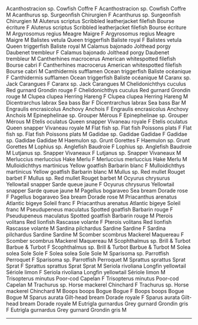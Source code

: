 Acanthostracion sp.	Cowfish	Coffre	F
Acanthostracion sp.	Cowfish	Coffre	M
Acanthurus sp.	Surgeonfish	Chirurgien	F
Acanthurus sp.	Surgeonfish	Chirurgien	M
Aluterus scriptus	Scribbled leatherjacket filefish	Bourse écriture	F
Aluterus scriptus	Scribbled leatherjacket filefish	Bourse écriture	M
Argyrosomus regius	Meagre	Maigre	F
Argyrosomus regius	Meagre	Maigre	M
Balistes vetula	Queen triggerfish	Baliste royal	F
Balistes vetula	Queen triggerfish	Baliste royal	M
Calamus bajonado	Jolthead porgy	Daubenet trembleur	F
Calamus bajonado	Jolthead porgy	Daubenet trembleur	M
Cantherhines macrocerus	American whitespotted filefish	Bourse cabri	F
Cantherhines macrocerus	American whitespotted filefish	Bourse cabri	M
Canthidermis sufflamen	Ocean triggerfish	Baliste océanique	F
Canthidermis sufflamen	Ocean triggerfish	Baliste océanique	M
Caranx sp.	Jack	Carangues	F
Caranx sp.	Jack	Carangues	M
Chelidonichthys cuculus	Red gurnard	Grondin rouge	F
Chelidonichthys cuculus	Red gurnard	Grondin rouge	M
Clupea clupea	Herring	Hareng	F
Clupea clupea	Herring	Hareng	M
Dicentrarchus labrax	Sea bass	Bar	F
Dicentrarchus labrax	Sea bass	Bar	M
Engraulis encrasicolus	Anchovy	Anchois	F
Engraulis encrasicolus	Anchovy	Anchois	M
Epinephelinae sp.	Grouper	Mérous	F
Epinephelinae sp.	Grouper	Mérous	M
Etelis oculatus	Queen snapper	Vivaneau royale	F
Etelis oculatus	Queen snapper	Vivaneau royale	M
Flat fish sp.	Flat fish	Poissons plats	F
Flat fish sp.	Flat fish	Poissons plats	M
Gadidae sp.	Gadidae	Gadidae	F
Gadidae sp.	Gadidae	Gadidae	M
Haemulon sp.	Grunt	Gorettes	F
Haemulon sp.	Grunt	Gorettes	M
Lophius sp.	Anglefish	Baudroie	F
Lophius sp.	Anglefish	Baudroie	M
Lutjanus sp.	Snapper	Vivaneaux	F
Lutjanus sp.	Snapper	Vivaneaux	M
Merluccius merluccius	Hake	Merlu	F
Merluccius merluccius	Hake	Merlu	M
Mulloidichthys martinicus	Yellow goatfish	Barbarin blanc	F
Mulloidichthys martinicus	Yellow goatfish	Barbarin blanc	M
Mullus sp.	Red mullet	Rouget barbet	F
Mullus sp.	Red mullet	Rouget barbet	M
Ocyurus chrysurus	Yellowtail snapper	Sarde queue jaune	F
Ocyurus chrysurus	Yellowtail snapper	Sarde queue jaune	M
Pagellus bogaraveo	Sea bream	Dorade rose	F
Pagellus bogaraveo	Sea bream	Dorade rose	M
Priacanthus arenatus	Atlantic bigeye	Soleil franc	F
Priacanthus arenatus	Atlantic bigeye	Soleil franc	M
Pseudupeneus maculatus	Spotted goatfish	Barbarin rouge	F
Pseudupeneus maculatus	Spotted goatfish	Barbarin rouge	M
Pterois volitans	Red lionfish	Rascasse volante	F
Pterois volitans	Red lionfish	Rascasse volante	M
Sardina pilchardus	Sardine	Sardine	F
Sardina pilchardus	Sardine	Sardine	M
Scomber scombrus	Mackerel	Maquereau	F
Scomber scombrus	Mackerel	Maquereau	M
Scophthalmus sp.	Brill & Turbot	Barbue & Turbot	F
Scophthalmus sp.	Brill & Turbot	Barbue & Turbot	M
Solea solea	Sole	Sole	F
Solea solea	Sole	Sole	M
Sparisoma sp.	Parrotfish	Perroquet	F
Sparisoma sp.	Parrotfish	Perroquet	M
Sprattus sprattus	Sprat	Sprat 	F
Sprattus sprattus	Sprat	Sprat 	M
Seriola rivoliana	Longfin yellowtail	Sériole limon	F
Seriola rivoliana	Longfin yellowtail	Sériole limon	M
Trisopterus minutus	Poor-cod	Capelan	F
Trisopterus minutus	Poor-cod	Capelan	M
Trachurus sp.	Horse mackerel	Chinchard	F
Trachurus sp.	Horse mackerel	Chinchard	M
Boops boops	Bogue	Bogue	F
Boops boops	Bogue	Bogue	M
Sparus aurata	Gilt-head bream	Dorade royale	F
Sparus aurata	Gilt-head bream	Dorade royale	M
Eutrigla gurnardus	Grey gurnard	Grondin gris	F
Eutrigla gurnardus	Grey gurnard	Grondin gris	M


---

</div>
